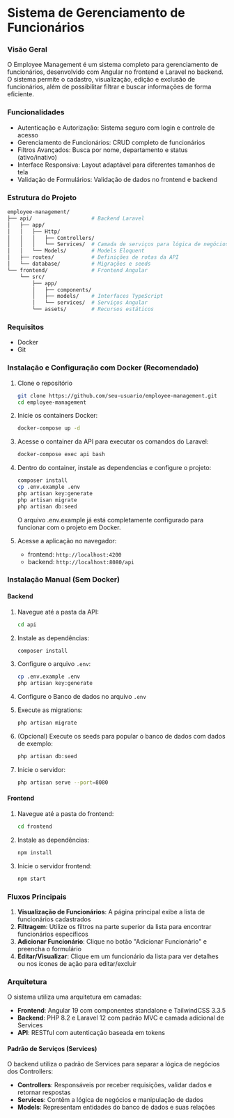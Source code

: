 # Sistema de Gerenciamento de Funcionários

### Visão Geral

O Employee Management é um sistema completo para gerenciamento de funcionários, desenvolvido com Angular no frontend e Laravel no backend. O sistema permite o cadastro, visualização, edição e exclusão de funcionários, além de possibilitar filtrar e buscar informações de forma eficiente.

### Funcionalidades 

- Autenticação e Autorização: Sistema seguro com login e controle de acesso
- Gerenciamento de Funcionários: CRUD completo de funcionários
- Filtros Avançados: Busca por nome, departamento e status (ativo/inativo)
- Interface Responsiva: Layout adaptável para diferentes tamanhos de tela
- Validação de Formulários: Validação de dados no frontend e backend

### Estrutura do Projeto
```bash
employee-management/
├── api/                   # Backend Laravel
│   ├── app/              
│   │   ├── Http/         
│   │   │   ├── Controllers/
│   │   │   └── Services/  # Camada de serviços para lógica de negócios
│   │   └── Models/        # Models Eloquent
│   ├── routes/            # Definições de rotas da API
│   └── database/          # Migrações e seeds
└── frontend/              # Frontend Angular
    └── src/
        ├── app/
        │   ├── components/
        │   ├── models/    # Interfaces TypeScript
        │   └── services/  # Serviços Angular
        └── assets/        # Recursos estáticos
```

### Requisitos

- Docker
- Git

### Instalação e Configuração com Docker (Recomendado)

1. Clone o repositório
    ```bash
    git clone https://github.com/seu-usuario/employee-management.git
    cd employee-management
    ```

2. Inicie os containers Docker:
    ```bash
    docker-compose up -d
    ```

3. Acesse o container da API para executar os comandos do Laravel:
    ```bash
    docker-compose exec api bash
    ```

4. Dentro do container, instale as dependencias e configure o projeto:
    ```bash
    composer install
    cp .env.example .env
    php artisan key:generate
    php artisan migrate
    php artisan db:seed
    ```
    O arquivo .env.example já está completamente configurado para funcionar com o projeto em Docker.

5. Acesse a aplicação no navegador:
    - frontend: `http://localhost:4200`
    - backend: `http://localhost:8080/api`

### Instalação Manual (Sem Docker)

#### Backend
1. Navegue até a pasta da API:
    ```bash
    cd api
    ```

2. Instale as dependências:
    ```bash
    composer install
    ```

3. Configure o arquivo `.env`:
    ```bash
    cp .env.example .env
    php artisan key:generate
    ```

4. Configure o Banco de dados no arquivo `.env`

5. Execute as migrations:
    ```bash
    php artisan migrate
    ```

6. (Opcional) Execute os seeds para popular o banco de dados com dados de exemplo:
    ```bash
    php artisan db:seed
    ```

7. Inicie o servidor:
    ```bash
    php artisan serve --port=8080
    ```

#### Frontend
1. Navegue até a pasta do frontend:
    ```bash
    cd frontend
    ```

2. Instale as dependências:
    ```bash
    npm install
    ```

3. Inicie o servidor frontend:
    ```bash
    npm start
    ```

### Fluxos Principais
1. <b>Visualização de Funcionários</b>: A página principal exibe a lista de funcionários cadastrados
2. <b>Filtragem</b>: Utilize os filtros na parte superior da lista para encontrar funcionários específicos
3. <b>Adicionar Funcionário</b>: Clique no botão "Adicionar Funcionário" e preencha o formulário
4. <b>Editar/Visualizar</b>: Clique em um funcionário da lista para ver detalhes ou nos ícones de ação para editar/excluir

### Arquitetura
O sistema utiliza uma arquitetura em camadas:
- <b>Frontend</b>: Angular 19 com componentes standalone e TailwindCSS 3.3.5
- <b>Backend</b>: PHP 8.2 e Laravel 12 com padrão MVC e camada adicional de Services
- <b>API</b>: RESTful com autenticação baseada em tokens

#### Padrão de Serviços (Services)
O backend utiliza o padrão de Services para separar a lógica de negócios dos Controllers:

- <b>Controllers</b>: Responsáveis por receber requisições, validar dados e retornar respostas
- <b>Services</b>: Contêm a lógica de negócios e manipulação de dados
- <b>Models</b>: Representam entidades do banco de dados e suas relações